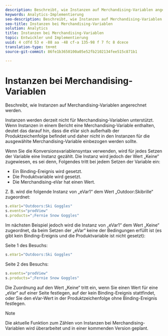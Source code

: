 ```yaml
---
description: Beschreibt, wie Instanzen auf Merchandising-Variablen angerechnet werden.
keywords: Analytics-Implementierung
seo-description: Beschreibt, wie Instanzen auf Merchandising-Variablen angerechnet werden.
seo-title: Instanzen bei Merchandising-Variablen
solution: Analytics
title: Instanzen bei Merchandising-Variablen
topic: Entwickler und Implementierung
uuid: 4 cdfd 53 e -88 aa -48 cf-a 135-98 f 7 fc 8 dcece
translation-type: tm+mt
source-git-commit: 86fe1b3650100a05e52fb2102134fee515c871b1

---
```



# Instanzen bei Merchandising-Variablen

Beschreibt, wie Instanzen auf Merchandising-Variablen angerechnet werden.

Instanzen werden derzeit nicht für Merchandising-Variablen unterstützt. Wenn Instanzen in einem Bericht eine Merchandising-Variable enthalten, deutet das darauf hin, dass die eVar sich außerhalb der Produktzeichenfolge befindet und daher nicht in den Instanzen für die ausgewählte Merchandising-Variable einbezogen werden sollte.

Wenn Sie die Konversionsvariablensyntax verwenden, wird für jedes Setzen der Variable eine Instanz gezählt. Die Instanz wird jedoch der Wert „Keine“ zugewiesen, es sei denn, Folgendes tritt bei jedem Setzen der Variable ein:

* Ein Binding-Ereignis wird gesetzt.
* Die Produktvariable wird gesetzt.
* Die Merchandising-eVar hat einen Wert.

Z. B. wird die folgende Instanz von „eVar1“ dem Wert „Outdoor:Skibrille“ zugeordnet:

```js
s.eVar1="Outdoors:Ski Goggles" 
s.events="prodView" 
s.products=";Fernie Snow Goggles"
```

Im nächsten Beispiel jedoch wird die Instanz von „eVar1“ dem Wert „Keine“ zugeordnet, da beim Setzen der „eVar“ keine der Bedingungen erfüllt ist (es gibt kein Binding-Ereignis und die Produktvariable ist nicht gesetzt):

Seite 1 des Besuchs:

```js
s.eVar1="Outdoors:Ski Goggles"
```

Seite 2 des Besuchs:

```js
s.events="prodView" 
s.products=";Fernie Snow Goggles"
```

Die Zuordnung auf den Wert „Keine“ tritt ein, wenn Sie einen Wert für eine „eVar“ auf einer Seite festlegen, auf der kein Binding-Ereignis stattfindet, oder Sie den eVar-Wert in der Produktzeichenfolge ohne Binding-Ereignis festlegen.

>[!NOTE]
>
>Die aktuelle Funktion zum Zählen von Instanzen bei Merchandising-Variablen wird überarbeitet und in einer kommenden Version geplant.

